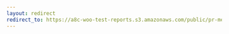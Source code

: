 ```yaml
---
layout: redirect
redirect_to: https://a8c-woo-test-reports.s3.amazonaws.com/public/pr-merge/45773/api/index.html
---
```


